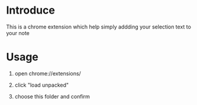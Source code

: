 # Introduce

This is a chrome extension which help simply addding your selection text to your note

# Usage

1. open chrome://extensions/

2. click "load unpacked"

3. choose this folder and confirm